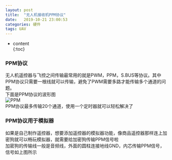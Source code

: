 ```yaml
---  
layout: post  
title:  "无人机接收机PPM协议"  
date:   2019-10-21 23:00:53  
categories: 硬件  
tags: UAV  
---  
```


* content  
{:toc}  

### PPM协议  
无人机遥控器与飞控之间传输最常用的就是PWM，PPM，S.BUS等协议。其中PPM协议只需要一根线就可以传输，避免了PWM需要多路才能传输多个通道的问题。  
下面是PPM协议的波形图  
![PPM]({{site.baseurl}}/images/ppmprotocol/ppm.png)  
PPM协议最多传输20个通道，使用一个定时器就可以轻松解决了  

### PPM协议用于模拟器  
如果是自己制作遥控器，想要添加遥控器的模拟器功能，像商品遥控器那样连上加密狗就可以畅玩模拟器，就需要给加密狗传输PPM信号啦  
加密狗的传输线一般是音频线，外面的圆柱连接地线GND，内芯传输PPM信号，信号如上图所示  
